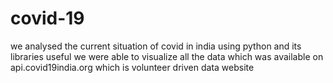 # covid-19
we analysed the current situation of covid in india using python and its libraries useful
we were able to visualize all the data which was available on api.covid19india.org
which is volunteer driven data website
